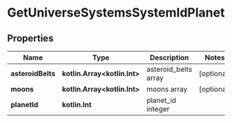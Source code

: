 
# GetUniverseSystemsSystemIdPlanet

## Properties
Name | Type | Description | Notes
------------ | ------------- | ------------- | -------------
**asteroidBelts** | **kotlin.Array&lt;kotlin.Int&gt;** | asteroid_belts array |  [optional]
**moons** | **kotlin.Array&lt;kotlin.Int&gt;** | moons array |  [optional]
**planetId** | **kotlin.Int** | planet_id integer | 



